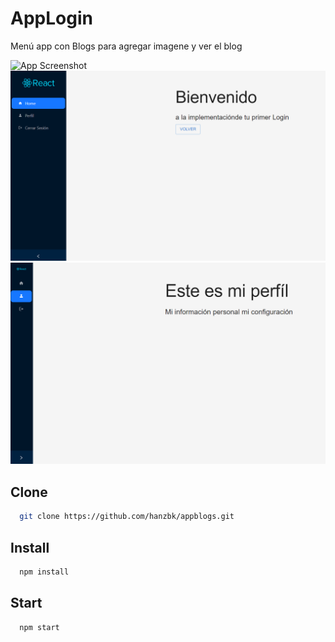 
# AppLogin
Menú app con Blogs para agregar imagene y ver el blog

![App Screenshot](boogimagen.gif)
![App Screenshot](image-1.png)
![App Screenshot](image.png)
## Clone
```bash
  git clone https://github.com/hanzbk/appblogs.git
```
## Install
```bash
  npm install
```
## Start
```bash
  npm start
```
